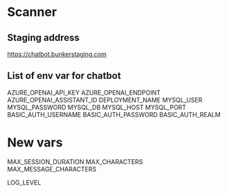 # Scanner

## Staging address

https://chatbot.bunkerstaging.com

## List of env var for chatbot

AZURE_OPENAI_API_KEY
AZURE_OPENAI_ENDPOINT
AZURE_OPENAI_ASSISTANT_ID
DEPLOYMENT_NAME
MYSQL_USER
MYSQL_PASSWORD
MYSQL_DB
MYSQL_HOST
MYSQL_PORT
BASIC_AUTH_USERNAME
BASIC_AUTH_PASSWORD
BASIC_AUTH_REALM

# New vars

MAX_SESSION_DURATION
MAX_CHARACTERS
MAX_MESSAGE_CHARACTERS

LOG_LEVEL